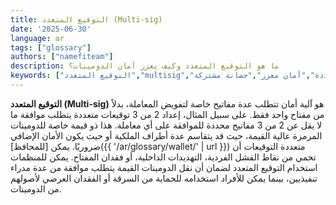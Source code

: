 ```yaml
---
title: التوقيع المتعدد (Multi-sig)
date: '2025-06-30'
language: ar
tags: ["glossary"]
authors: ["namefiteam"]
description: ما هو التوقيع المتعدد وكيف يعزز أمان الدومينات؟
keywords: ["التوقيع المتعدد","multisig","توقيعات متعددة","أمان معزز","حضانة مشتركة"]
---
```



**التوقيع المتعدد (Multi-sig)** هو آلية أمان تتطلب عدة مفاتيح خاصة لتفويض المعاملة، بدلاً من مفتاح واحد فقط. على سبيل المثال، إعداد 2 من 3 توقيعات متعددة يتطلب موافقة ما لا يقل عن 2 من 3 مفاتيح محددة للموافقة على أي معاملة. هذا ذو قيمة خاصة للدومينات المرمزة عالية القيمة، حيث قد يتقاسم عدة أطراف الملكية أو حيث يكون الأمان الإضافي ضروريًا. يمكن [للمحافظ]({{ '/ar/glossary/wallet/' | url }}) متعددة التوقيعات أن تحمي من نقاط الفشل الفردية، التهديدات الداخلية، أو فقدان المفتاح. يمكن للمنظمات استخدام التوقيع المتعدد لضمان أن نقل الدومينات القيمة يتطلب موافقة من عدة مدراء تنفيذيين، بينما يمكن للأفراد استخدامه للحماية من السرقة أو الفقدان العرضي لأصولهم من الدومينات.